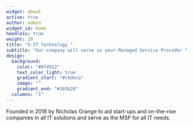 ```yaml
---
widget: about
active: true
author: admin
widget_id: home
headless: true
weight: 20
title: "X-IT Technology "
subtitle: "Our company will serve as your Managed Service Provider "
design:
  background:
    color: "#0f4912"
    text_color_light: true
    gradient_start: "#cbdeca"
    image: ""
    gradient_end: "#203b20"
  columns: "1"
---
```

Founded in 2018 by Nicholas Grange to aid start-ups and on-the-rise companies in all IT solutions and serve as the MSP for all IT needs.